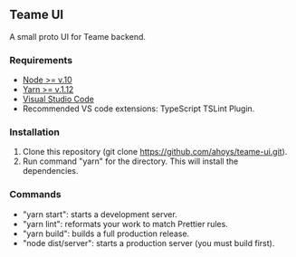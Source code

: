 ## Teame UI
A small proto UI for Teame backend.

### Requirements
- [Node >= v.10](https://nodejs.org/en/)
- [Yarn >= v.1.12](https://yarnpkg.com/en/docs/install)
- [Visual Studio Code](https://code.visualstudio.com/download)
- Recommended VS code extensions: TypeScript TSLint Plugin.

### Installation
1. Clone this repository (git clone https://github.com/ahoys/teame-ui.git).
2. Run command "yarn" for the directory. This will install the dependencies.

### Commands
- "yarn start": starts a development server.
- "yarn lint": reformats your work to match Prettier rules.
- "yarn build": builds a full production release.
- "node dist/server": starts a production server (you must build first).
